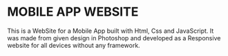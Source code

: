 # MOBILE APP WEBSITE

This is a WebSite for a Mobile App built with Html, Css and JavaScript. It was made from given design in Photoshop and developed as a Responsive website for all devices without any framework.




